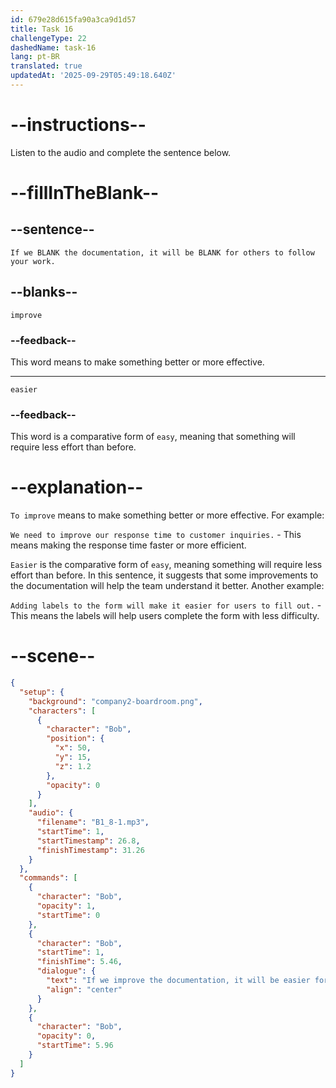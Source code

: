 ```yaml
---
id: 679e28d615fa90a3ca9d1d57
title: Task 16
challengeType: 22
dashedName: task-16
lang: pt-BR
translated: true
updatedAt: '2025-09-29T05:49:18.640Z'
---
```


<!-- (Audio) Bob: If we improve the documentation, it will be easier for others to follow your work. -->

# --instructions--

Listen to the audio and complete the sentence below.

# --fillInTheBlank--

## --sentence--

`If we BLANK the documentation, it will be BLANK for others to follow your work.`

## --blanks--

`improve`

### --feedback--

This word means to make something better or more effective.

---

`easier`

### --feedback--

This word is a comparative form of `easy`, meaning that something will require less effort than before.

# --explanation--

`To improve` means to make something better or more effective. For example:

`We need to improve our response time to customer inquiries.` - This means making the response time faster or more efficient.

`Easier` is the comparative form of `easy`, meaning something will require less effort than before. In this sentence, it suggests that some improvements to the documentation will help the team understand it better. Another example:

`Adding labels to the form will make it easier for users to fill out.` - This means the labels will help users complete the form with less difficulty.

# --scene--

```json
{
  "setup": {
    "background": "company2-boardroom.png",
    "characters": [
      {
        "character": "Bob",
        "position": {
          "x": 50,
          "y": 15,
          "z": 1.2
        },
        "opacity": 0
      }
    ],
    "audio": {
      "filename": "B1_8-1.mp3",
      "startTime": 1,
      "startTimestamp": 26.8,
      "finishTimestamp": 31.26
    }
  },
  "commands": [
    {
      "character": "Bob",
      "opacity": 1,
      "startTime": 0
    },
    {
      "character": "Bob",
      "startTime": 1,
      "finishTime": 5.46,
      "dialogue": {
        "text": "If we improve the documentation, it will be easier for others to follow your work.",
        "align": "center"
      }
    },
    {
      "character": "Bob",
      "opacity": 0,
      "startTime": 5.96
    }
  ]
}
```
